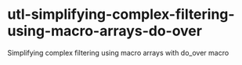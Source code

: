 # utl-simplifying-complex-filtering-using-macro-arrays-do-over
Simplifying complex filtering using macro arrays with do_over macro
